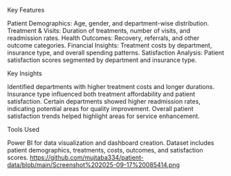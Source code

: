 
Key Features

Patient Demographics: Age, gender, and department-wise distribution.
Treatment & Visits: Duration of treatments, number of visits, and readmission rates.
Health Outcomes: Recovery, referrals, and other outcome categories.
Financial Insights: Treatment costs by department, insurance type, and overall spending patterns.
Satisfaction Analysis: Patient satisfaction scores segmented by department and insurance type.

Key Insights

Identified departments with higher treatment costs and longer durations.
Insurance type influenced both treatment affordability and patient satisfaction.
Certain departments showed higher readmission rates, indicating potential areas for quality improvement.
Overall patient satisfaction trends helped highlight areas for service enhancement.

Tools Used

Power BI for data visualization and dashboard creation.
Dataset includes patient demographics, treatments, costs, outcomes, and satisfaction scores.
https://github.com/mujtaba334/patient-data/blob/main/Screenshot%202025-09-17%20085414.png
